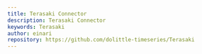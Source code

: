 ```yaml
---
title: Terasaki Connector
description: Terasaki Connector
keywords: Terasaki
author: einari
repository: https://github.com/dolittle-timeseries/Terasaki
---
```

